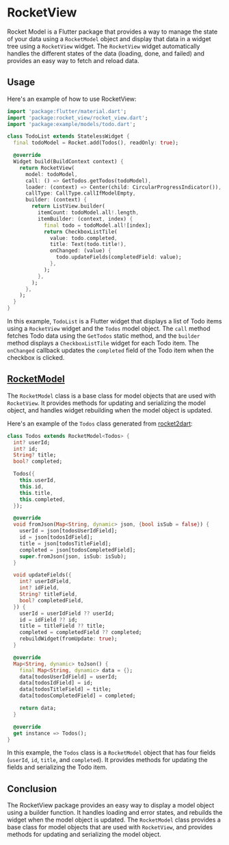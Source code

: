 # RocketView


Rocket Model is a Flutter package that provides a way to manage the state of your data using a `RocketModel` object and display that data in a widget tree using a `RocketView` widget. The `RocketView` widget automatically handles the different states of the data (loading, done, and failed) and provides an easy way to fetch and reload data.

## Usage

Here's an example of how to use RocketView:

```dart
import 'package:flutter/material.dart';
import 'package:rocket_view/rocket_view.dart';
import 'package:example/models/todo.dart';

class TodoList extends StatelessWidget {
  final todoModel = Rocket.add(Todos(), readOnly: true);

  @override
  Widget build(BuildContext context) {
    return RocketView(
      model: todoModel,
      call: () => GetTodos.getTodos(todoModel),
      loader: (context) => Center(child: CircularProgressIndicator()),
      callType: CallType.callIfModelEmpty,
      builder: (context) {
        return ListView.builder(
          itemCount: todoModel.all!.length,
          itemBuilder: (context, index) {
            final todo = todoModel.all![index];
            return CheckboxListTile(
              value: todo.completed,
              title: Text(todo.title!),
              onChanged: (value) {
                todo.updateFields(completedField: value);
              },
            );
          },
        );
      },
    );
  }
}
```

In this example, `TodoList` is a Flutter widget that displays a list of Todo items using a `RocketView` widget and the `Todos` model object. The `call` method fetches Todo data using the `GetTodos` static method, and the `builder` method displays a `CheckboxListTile` widget for each Todo item. The `onChanged` callback updates the `completed` field of the Todo item when the checkbox is clicked.

## [RocketModel](https://pub.dev/packages/rocket_model)

The `RocketModel` class is a base class for model objects that are used with `RocketView`. It provides methods for updating and serializing the model object, and handles widget rebuilding when the model object is updated.

Here's an example of the `Todos` class generated from [rocket2dart](https://json2dart.web.app/#):

```dart
class Todos extends RocketModel<Todos> {
  int? userId;
  int? id;
  String? title;
  bool? completed;

  Todos({
    this.userId,
    this.id,
    this.title,
    this.completed,
  });

  @override
  void fromJson(Map<String, dynamic> json, {bool isSub = false}) {
    userId = json[todosUserIdField];
    id = json[todosIdField];
    title = json[todosTitleField];
    completed = json[todosCompletedField];
    super.fromJson(json, isSub: isSub);
  }

  void updateFields({
    int? userIdField,
    int? idField,
    String? titleField,
    bool? completedField,
  }) {
    userId = userIdField ?? userId;
    id = idField ?? id;
    title = titleField ?? title;
    completed = completedField ?? completed;
    rebuildWidget(fromUpdate: true);
  }

  @override
  Map<String, dynamic> toJson() {
    final Map<String, dynamic> data = {};
    data[todosUserIdField] = userId;
    data[todosIdField] = id;
    data[todosTitleField] = title;
    data[todosCompletedField] = completed;

    return data;
  }

  @override
  get instance => Todos();
}
```

In this example, the `Todos` class is a `RocketModel` object that has four fields (`userId`, `id`, `title`, and `completed`). It provides methods for updating the fields and serializing the Todo item.

## Conclusion

The RocketView package provides an easy way to display a model object using a builder function. It handles loading and error states, and rebuilds the widget when the model object is updated. The `RocketModel` class provides a base class for model objects that are used with `RocketView`, and provides methods for updating and serializing the model object.